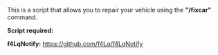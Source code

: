 This is a script that allows you to repair your vehicle using the <b>"/fixcar"</b> command.

<b>Script required:</b>

<b>f4LqNotify:</b> https://github.com/f4Lq/f4LqNotify
